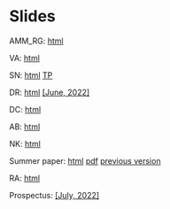 # Slides

AMM_RG: [html](https://rawcdn.githack.com/hans-mtz/Slides/main/prod_fun/prod_fun_html.html)

VA: [html](https://rawcdn.githack.com/hans-mtz/Slides/main/VA/SRP_MP.html)

SN: [html](https://raw.githack.com/hans-mtz/Slides/main/Gen/SN.html) [TP](https://raw.githack.com/hans-mtz/Slides/main/Gen/SN0122.html)

DR: [html](https://raw.githack.com/hans-mtz/Slides/main/Gen/DR.html) [[June, 2022]](https://raw.githack.com/hans-mtz/Slides/main/Slides/DR-062022.html)

DC: [html](https://raw.githack.com/hans-mtz/Slides/main/Gen/DC.html)

AB: [html](https://raw.githack.com/hans-mtz/Slides/main/Gen/AB.html)

NK: [html](https://raw.githack.com/hans-mtz/Slides/main/Gen/NK2022.html)

Summer paper: [html](https://raw.githack.com/hans-mtz/Slides/main/Gen/SP_05-2022.html) [pdf](https://rawcdn.githack.com/hans-mtz/Slides/74d879a38172845ab61ea8a7ac6347eccf5e4da6/Gen/Cournot%20rationalizability%20and%20measurement%20error.pdf) [previous version](https://raw.githack.com/hans-mtz/Slides/main/Gen/SP_02-2022.html)

RA: [html](https://raw.githack.com/hans-mtz/Slides/main/Slides/Allen033022.html)

Prospectus: [[July, 2022]](https://raw.githack.com/hans-mtz/Slides/main/Slides/SNDR-07292022.html)
